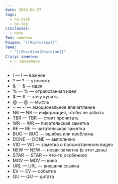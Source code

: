 ```yaml
---
date: 2024-04-27
tags:
  - no-task
  - no-log
cssclasses:
  - note
Тип: заметка
Раздел: "[[Картотека]]"
Тема:
  - "[[Obsidian|Obsidian]]"
Статус заметки:
  - ✨ закончено
---
```



- ! — ! — важное
- ? — ? — уточнить
- & — & — идея
- % — % — отработанная идея
- $ — $ — хочу купить
- @ — @ — мысль
- ~ — ~ — эмоциональное впечатление
- NB — NB — информация, чтобы не забыть
- TBR — TBR — стоит прочитать
- WR — WR — писательская заметка
- RE — RE — читательская заметка
- BUG — BUG — ошибка или проблема
- DONE — DONE — выполнено
- VID — VID — заметка о просмотренном видео
- NEW — NEW — новая заметка (в этот день)
- STAR — STAR — что-то особенное
- MOV — MOV — кино
- URL — URL — внешняя ссылка
- EV — EV — событие
- QU — QU — цитата

